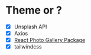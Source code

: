 # Theme or ?

- [x] Unsplash API
- [x] Axios
- [x] [React Photo Gallery Package](https://www.npmjs.com/package/react-photo-gallery)
- [x] tailwindcss
